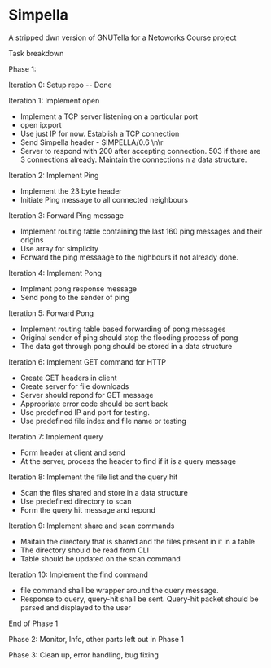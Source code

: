 Simpella
========

A stripped dwn version of GNUTella for a Netoworks Course project

Task breakdown

Phase 1:

Iteration 0:
Setup repo -- Done

Iteration 1:
Implement open 
* Implement a TCP server listening on a particular port
* open ip:port
* Use just IP for now. Establish a TCP connection
* Send Simpella header - SIMPELLA/0.6 \n\r
* Server to respond with 200 after accepting connection. 503 if there are 3 connections already. 
Maintain the connections n a data structure.

Iteration 2:
Implement Ping
* Implement the 23 byte header
* Initiate Ping message to all connected neighbours

Iteration 3:
Forward Ping message
* Implement routing table containing the last 160 ping messages and their origins
* Use array for simplicity
* Forward the ping messaage to the nighbours if not already done.

Iteration 4:
Implement Pong
* Implment pong response message
* Send pong to the sender of ping

Iteration 5:
Forward Pong
* Implement routing table based forwarding of pong messages
* Original sender of ping should stop the flooding process of pong
* The data got through pong should be stored in a data structure

Iteration 6:
Implement GET command for HTTP
* Create GET headers in client
* Create server for file downloads
* Server should repond for GET message
* Appropriate error code should be sent back
* Use predefined IP and port for testing.
* Use predefined file index and file name or testing

Iteration 7:
Implement query
* Form header at client and send
* At the server, process the header to find if it is a query message

Iteration 8:
Implement the file list and the query hit
* Scan the files shared and store in a data structure
* Use predefined directory to scan
* Form the query hit message and repond

Iteration 9:
Implement share and scan commands
* Maitain the directory that is shared and the files present in it in a table
* The directory should be read from CLI
* Table should be updated on the scan command

Iteration 10:
Implement the find command
* file command shall be wrapper around the query message.
* Response to query, query-hit shall be sent. Query-hit packet should be parsed and displayed to the user

End of Phase 1

Phase 2:
Monitor, Info, other parts left out in Phase 1

Phase 3: 
Clean up, error handling, bug fixing